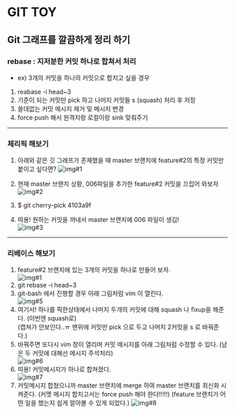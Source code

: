 # GIT TOY


## Git 그래프를 깔끔하게 정리 하기

### rebase : 지저분한 커밋 하나로 합쳐서 처리
- ex) 3개의 커밋을 하나의 커밋으로 합치고 싶을 경우
1. reabase -i head~3
2. 기준이 되는 커밋만 pick 하고 나머지 커밋들 s (squash) 처리 후 저장
3. 쓸데없는 커밋 메시지 제거 및 메시지 변경
4. force push 해서 원격지랑 로컬이랑 sink 맞춰주기

---

### 체리픽 해보기

1. 아래와 같은 깃 그래프가 존재했을 때 master 브랜치에 feature#2의 특정 커밋만 붙이고 싶다면?
![img#1](https://user-images.githubusercontent.com/31875043/150362821-7f56e907-bd0e-4125-bcaa-413fad32c7ec.JPG)

2. 현재 master 브랜치 상황, 006파일을 추가한 feature#2 커밋을 끄집어 와보자  
![img#2](https://user-images.githubusercontent.com/31875043/150363416-77f9c131-4bfd-4f42-8ed6-46648a91b5cc.JPG)

3. $ git cherry-pick 4103a9f  
4. 띠용! 원하는 커밋을 꺼내서 master 브랜치에 006 파일이 생김!  
![img#3](https://user-images.githubusercontent.com/31875043/150364070-3c7a4662-975c-46c1-a72b-71a267a0dad6.JPG)

---

### 리베이스 해보기
1. feature#2 브랜치에 있는 3개의 커밋을 하나로 만들어 보자.  
![img#1](https://user-images.githubusercontent.com/31875043/150362821-7f56e907-bd0e-4125-bcaa-413fad32c7ec.JPG)  
2. git rebase -i head~3  
3. git-bash 에서 진행할 경우 아래 그림처럼 vim 이 열린다.  
![img#5](https://user-images.githubusercontent.com/31875043/150364767-94689d36-f947-42df-b2b8-b49215d30d14.JPG)  
4. 여기서! 하나를 픽한상태에서 나머지 두개의 커밋에 대해 squash 나 fixup을 해준다. (이번엔 squash로)  
(캡쳐가 안보인다..ㅠ 맨위에 커밋만 pick 으로 두고 나머지 2커밋을 s 로 바꿔준다.)  
5. 바꿔주면 또다시 vim 창이 열리며 커밋 메시지를 아래 그림처럼 수정할 수 있다. (남은 두 커밋에 대해선 메시지 주석처리)  
![img#6](https://user-images.githubusercontent.com/31875043/150365509-13ae1f97-b8e0-4f43-8d5a-1d2342c9452e.JPG)  
6. 띠용! 커밋메시지가 하나로 합쳐졌다.  
![img#7](https://user-images.githubusercontent.com/31875043/150365617-619a9f3c-6b0e-4df2-9919-19f582281b09.JPG)
7. 커밋메시지 합쳤으니까 master 브랜치에 merge 하여 master 브랜치를 최신화 시켜준다. (커멧 메시지 합치고서는 force push 해야 한다!!!!!)
(feature 브랜치가 어떤 일을 했는지 쉽게 알아볼 수 있게 되었다.)
![img#8](https://user-images.githubusercontent.com/31875043/150365922-e8ecb995-b408-4226-89a2-4e5e1a3cc3e1.JPG)

